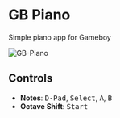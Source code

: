 # GB Piano

Simple piano app for Gameboy

![GB-Piano](https://github.com/user-attachments/assets/e667ed5b-a81e-4b94-87ea-263da2b816da)

## Controls

- **Notes**: <kbd>D-Pad</kbd>, <kbd>Select</kbd>, <kbd>A</kbd>, <kbd>B</kbd>
- **Octave Shift**: <kbd>Start</kbd>
